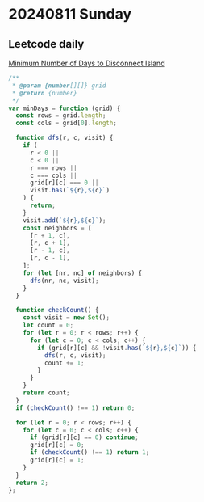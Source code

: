 # 20240811 Sunday

## Leetcode daily

[Minimum Number of Days to Disconnect Island](https://leetcode.com/problems/minimum-number-of-days-to-disconnect-island/?envType=daily-question&envId=2024-08-11)

```js
/**
 * @param {number[][]} grid
 * @return {number}
 */
var minDays = function (grid) {
  const rows = grid.length;
  const cols = grid[0].length;

  function dfs(r, c, visit) {
    if (
      r < 0 ||
      c < 0 ||
      r === rows ||
      c === cols ||
      grid[r][c] === 0 ||
      visit.has(`${r},${c}`)
    ) {
      return;
    }
    visit.add(`${r},${c}`);
    const neighbors = [
      [r + 1, c],
      [r, c + 1],
      [r - 1, c],
      [r, c - 1],
    ];
    for (let [nr, nc] of neighbors) {
      dfs(nr, nc, visit);
    }
  }

  function checkCount() {
    const visit = new Set();
    let count = 0;
    for (let r = 0; r < rows; r++) {
      for (let c = 0; c < cols; c++) {
        if (grid[r][c] && !visit.has(`${r},${c}`)) {
          dfs(r, c, visit);
          count += 1;
        }
      }
    }
    return count;
  }
  if (checkCount() !== 1) return 0;

  for (let r = 0; r < rows; r++) {
    for (let c = 0; c < cols; c++) {
      if (grid[r][c] == 0) continue;
      grid[r][c] = 0;
      if (checkCount() !== 1) return 1;
      grid[r][c] = 1;
    }
  }
  return 2;
};
```
